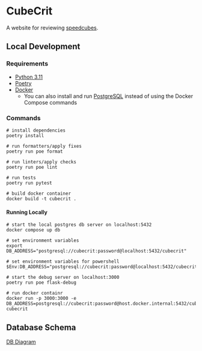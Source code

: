 # CubeCrit

A website for reviewing [speedcubes](https://en.wikipedia.org/wiki/Speedcubing).

## Local Development

### Requirements

- [Python 3.11](https://www.python.org/downloads)
- [Poetry](https://python-poetry.org/docs/#installation)
- [Docker](https://docs.docker.com/desktop)
  - You can also install and run [PostgreSQL](https://www.postgresql.org) instead of using the Docker Compose commands

### Commands

```shell
# install dependencies
poetry install

# run formatters/apply fixes
poetry run poe format

# run linters/apply checks
poetry run poe lint

# run tests
poetry run pytest

# build docker container
docker build -t cubecrit .
```

#### Running Locally

```shell
# start the local postgres db server on localhost:5432
docker compose up db

# set environment variables
export DB_ADDRESS="postgresql://cubecrit:password@localhost:5432/cubecrit"

# set environment variables for powershell
$Env:DB_ADDRESS="postgresql://cubecrit:password@localhost:5432/cubecrit"

# start the debug server on localhost:3000
poetry run poe flask-debug

# run docker containr
docker run -p 3000:3000 -e DB_ADDRESS=postgresql://cubecrit:password@host.docker.internal:5432/cubecrit cubecrit
```

## Database Schema

[DB Diagram](https://dbdiagram.io/d/cubecrit-65cad6a6ac844320ae004c73)
